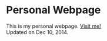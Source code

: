 Personal Webpage
================
This is my personal webpage. [Visit me!](http://stlong0521.github.io)
<br />
Updated on Dec 10, 2014.
